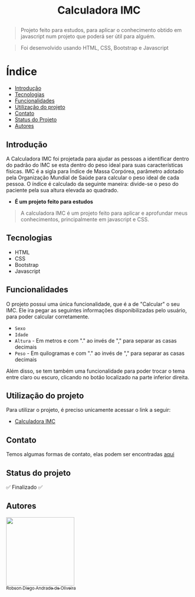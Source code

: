 <h1 align="center">
  <p>Calculadora IMC</p>
</h1>

> Projeto feito para estudos, para aplicar o conhecimento obtido em javascript num projeto que poderá ser útil para alguém.

> Foi desenvolvido usando HTML, CSS, Bootstrap e Javascript

# Índice 

* [Introdução](##Introdução)
* [Tecnologias](##Tecnologias)
* [Funcionalidades](##Funcionalidades)
* [Utilização do projeto](##tilização-do-projeto)
* [Contato](##Contato)
* [Status do Projeto](##Status-do-projeto)
* [Autores](##Autores)


## Introdução
A Calculadora IMC foi projetada para ajudar as pessoas a identificar dentro do padrão do IMC se esta dentro do peso ideal para suas características físicas.
IMC é a sigla para Índice de Massa Corpórea, parâmetro adotado pela Organização Mundial de Saúde para calcular o peso ideal de cada pessoa. O índice é calculado da seguinte maneira: divide-se o peso do paciente pela sua altura elevada ao quadrado.

- **É um projeto feito para estudos**

> A calculadora IMC é um projeto feito para aplicar e aprofundar meus conhecimentos, principalmente em javascript e CSS.

## Tecnologias

* HTML
* CSS
* Bootstrap
* Javascript

## Funcionalidades
O projeto possui uma única funcionalidade, que é a de "Calcular" o seu IMC. Ele ira pegar as seguintes informações disponibilizadas pelo usuário, para poder calcular corretamente.

- `Sexo`
- `Idade`
- `Altura` - Em metros e com "." ao invés de "," para separar as casas decimais
- `Peso` - Em quilogramas e com "." ao invés de "," para separar as casas decimais

Além disso, se tem também uma funcionalidade para poder trocar o tema entre claro ou escuro, clicando no botão localizado na parte inferior direita.

## Utilização do projeto
Para utilizar o projeto, é preciso unicamente acessar o link a seguir:

- [Calculadora IMC](https://therealrobinho.github.io/Calculadora_IMC/Index.html)

## Contato
Temos algumas formas de contato, elas podem ser encontradas [aqui](https://github.com/TheRealRobinho)

## Status do projeto
:white_check_mark: Finalizado :white_check_mark:

## Autores
[<img src="https://avatars.githubusercontent.com/u/77800184?v=4" width=185><br><sub>Robson Diego Andrade de Oliveira</sub>](https://github.com/TheRealRobinho)
